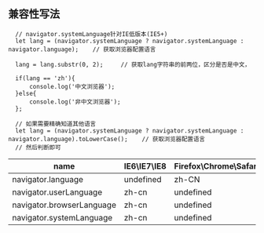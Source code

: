 ## 兼容性写法
```
  // navigator.systemLanguage针对IE低版本(IE5+)
  let lang = (navigator.systemLanguage ? navigator.systemLanguage : navigator.language);    // 获取浏览器配置语言
  
  lang = lang.substr(0, 2);     // 获取lang字符串的前两位，区分是否是中文，
  
  if(lang == 'zh'){
      console.log('中文浏览器');
  }else{
      console.log('非中文浏览器');
  };
  
  // 如果需要精确知道其他语言
  let lang = (navigator.systemLanguage ? navigator.systemLanguage : navigator.language).toLowerCase();    // 获取浏览器配置语言
  // 然后判断即可
```

name | IE6\IE7\IE8 |  Firefox\Chrome\Safari | Opera 
-|-|-|-
navigator.language | undefined | zh-CN | zh-CN |
navigator.userLanguage | zh-cn | undefined | zh-cn |
navigator.browserLanguage | zh-cn | undefined | zh-cn |
navigator.systemLanguage | zh-cn | undefined | undefined |
